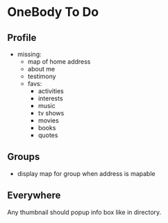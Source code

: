 OneBody To Do
=============

Profile
-------

* missing:
  * map of home address
  * about me
  * testimony
  * favs:
    * activities
    * interests
    * music
    * tv shows
    * movies
    * books
    * quotes

Groups
------

* display map for group when address is mapable

Everywhere
----------

Any thumbnail should popup info box like in directory.
